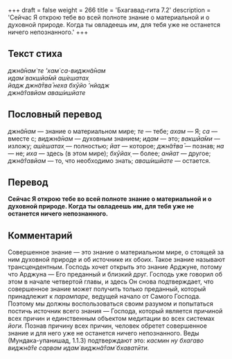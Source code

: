 +++
draft = false
weight = 266
title = 'Бхагавад-гита 7.2'
description = 'Сейчас Я открою тебе во всей полноте знание о материальной и о духовной природе. Когда ты овладеешь им, для тебя уже не останется ничего непознанного.'
+++

## Текст стиха

_джн̃а̄нам̇ те ’хам̇ са-виджн̃а̄нам  
идам̇ вакшйа̄мй аш́ешатах̣  
йадж джн̃а̄тва̄ неха бхӯйо ’нйадж  
джн̃а̄тавйам аваш́ишйате_

## Пословный перевод

_джн̃а̄нам_ — знание о материальном мире; _те_ — тебе; _ахам_ — Я; _са_ — вместе с; _виджн̃а̄нам_ — духовным знанием; _идам_ — это; _вакшйа̄ми_ — изложу; _аш́ешатах̣_ — полностью; _йат_ — которое; _джн̃а̄тва̄_ — познав; _на_ — не; _иха_ — здесь (в этом мире); _бхӯйах̣_ — более; _анйат_ — другое; _джн̃а̄тавйам_ — то, что необходимо знать; _аваш́ишйате_ — остается.

## Перевод

**Сейчас Я открою тебе во всей полноте знание о материальной и о духовной природе. Когда ты овладеешь им, для тебя уже не останется ничего непознанного.**

## Комментарий

Совершенное знание — это знание о материальном мире, о стоящей за ним духовной природе и об источнике их обоих. Такое знание называют трансцендентным. Господь хочет открыть это знание Арджуне, потому что Арджуна — Его преданный и близкий друг. Господь уже говорил об этом в начале четвертой главы, и здесь Он снова подтверждает, что совершенное знание может получить только преданный, который принадлежит к _парампаре,_ ведущей начало от Самого Господа. Поэтому мы должны воспользоваться своим разумом и попытаться постичь источник всего знания — Господа, который является причиной всех причин и единственным объектом медитации во всех системах _йоги._ Познав причину всех причин, человек обретет совершенное знание и для него уже не останется ничего непознанного. Веды (Мундака-упанишад, 1.1.3) подтверждают это: _касмин ну бхагаво виджн̃а̄те сарвам идам̇ виджн̃а̄там̇ бхаватӣти._
